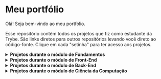 
# Meu portfólio

Olá! Seja bem-vindo ao meu portfólio.

Esse repositório contém todos os projetos que fiz como estudante da Trybe. São links diretos para outros repositórios levando você direto ao código-fonte. Clique em cada "setinha" para ter acesso aos projetos.

<details>
  <summary><strong>Projetos durante o módulo de Fundamentos</strong></summary><br />

  1. [Lessons Learned](https://github.com/machadofguilherme/trybe-lessons-learned)
  2. [Playground Functions](https://github.com/machadofguilherme/trybe-playground-functions)
  3. [Arte com Pixels](https://github.com/machadofguilherme/trybe-arte-com-pixels)
  4. [Trybewarts](https://github.com/machadofguilherme/trybe-trybewarts)
  5. [Testes Unitários](https://github.com/machadofguilherme/trybe-javascript-testes-unitarios)
  6. [Zoo Functions](https://github.com/machadofguilherme/trybe-zoo-functions)
</details>

<details>
  <summary><strong>Projetos durante o módulo de Front-End</strong></summary><br />

  1. [Carrinho de Compras](https://github.com/machadofguilherme/trybe-shopping-cart)
  2. [Solar System](https://github.com/machadofguilherme/trybe-solar-system)
  3. [Tryunfo](https://github.com/machadofguilherme/trybe-tryunfo)
  4. [Trybetunes](https://github.com/machadofguilherme/trybe-trybetunes)
  5. [Frontend Online Store](https://github.com/machadofguilherme/trybe-frontend-online-store)
  6. [React Testing Library](https://github.com/machadofguilherme/trybe-react-testing-library)
  7. [Trybe Wallet](https://github.com/machadofguilherme/trybe-trybewallet)
  8. [Trívia](https://github.com/machadofguilherme/trybe-trivia-react-redux)
  9. [Star Wars Planets Search](https://github.com/machadofguilherme/trybe-starwars-planets-search)
  10. [App de Receitas](https://github.com/machadofguilherme/trybe-app-de-receitas)
</details>

<details>
  <summary><strong>Projetos durante o módulo de Back-End</strong></summary><br />

  1. [Lista de Tarefas com Docker]()
  2. [All For One]()
  3. [One For All]()
  4. [Talker Manager]()
  5. [Store Manager]()
  6. [API de Blogs]()
  7. [Trybesmith]()
</details>

<details>
  <summary><strong>Projetos durante o módulo de Ciência da Computação</strong></summary><br />

</details>
